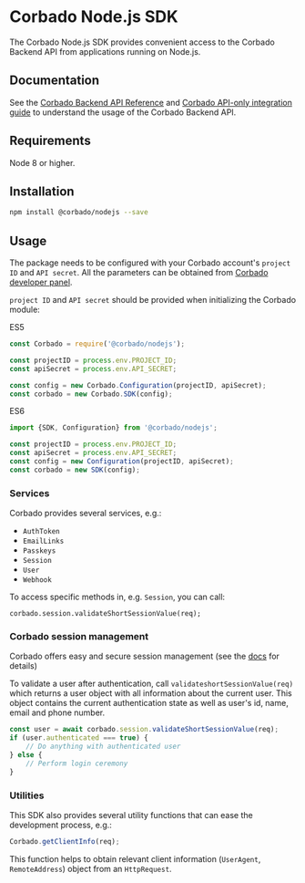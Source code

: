 # Corbado Node.js SDK

The Corbado Node.js SDK provides convenient access to the Corbado Backend API from applications running on
Node.js.

## Documentation

See the [Corbado Backend API Reference](https://api.corbado.com/docs/api/)
and [Corbado API-only integration guide](https://docs.corbado.com/integrations/api-only) to understand the usage of
the Corbado Backend API.

## Requirements

Node 8 or higher.

## Installation

```sh
npm install @corbado/nodejs --save
```

## Usage

The package needs to be configured with your Corbado account's ```project ID``` and ```API secret```. All the
parameters
can be obtained from [Corbado developer panel](https://app.corbado.com).

```project ID``` and ```API secret``` should be provided when initializing the Corbado module:

ES5

```JavaScript
const Corbado = require('@corbado/nodejs');

const projectID = process.env.PROJECT_ID;
const apiSecret = process.env.API_SECRET;

const config = new Corbado.Configuration(projectID, apiSecret);
const corbado = new Corbado.SDK(config);
```

ES6

```JavaScript 
import {SDK, Configuration} from '@corbado/nodejs';

const projectID = process.env.PROJECT_ID;
const apiSecret = process.env.API_SECRET;
const config = new Configuration(projectID, apiSecret);
const corbado = new SDK(config);
```

### Services

Corbado provides several services, e.g.:

- `AuthToken`
- `EmailLinks`
- `Passkeys`
- `Session`
- `User`
- `Webhook`

To access specific methods in, e.g. `Session`, you can call:

```
corbado.session.validateShortSessionValue(req);
```

### Corbado session management

Corbado offers easy and secure session management (see the [docs](https://docs.corbado.com/overview/welcome) for
details)

To validate a user after authentication, call `validateshortSessionValue(req)` which returns a user object with
all information about the current user. This object contains the current authentication state as well as user's id,
name,
email and phone number.

```JavaScript
const user = await corbado.session.validateShortSessionValue(req);
if (user.authenticated === true) {
    // Do anything with authenticated user
} else {
    // Perform login ceremony
}
```

### Utilities

This SDK also provides several utility functions that can ease the development process, e.g.:

```JavaScript
Corbado.getClientInfo(req);
```

This function helps to obtain relevant client information (```UserAgent```, ```RemoteAddress```) object from
an ```HttpRequest```.

